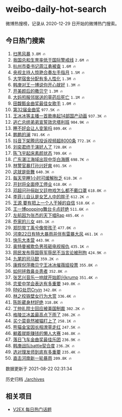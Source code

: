 # weibo-daily-hot-search

微博热搜榜，记录从 2020-12-29 日开始的微博热门搜索。

## 今日热门搜索

<!-- BEGIN -->

1. [扫黑风暴](https://s.weibo.com/weibo?q=%E6%89%AB%E9%BB%91%E9%A3%8E%E6%9A%B4&Refer=top) `3.8M 🔥`
1. [我国总和生育率低于国际警戒线](https://s.weibo.com/weibo?q=%23%E6%88%91%E5%9B%BD%E6%80%BB%E5%92%8C%E7%94%9F%E8%82%B2%E7%8E%87%E4%BD%8E%E4%BA%8E%E5%9B%BD%E9%99%85%E8%AD%A6%E6%88%92%E7%BA%BF%23&Refer=top) `2.6M 🔥`
1. [杭州市委书记周江勇被查](https://s.weibo.com/weibo?q=%23%E6%9D%AD%E5%B7%9E%E5%B8%82%E5%A7%94%E4%B9%A6%E8%AE%B0%E5%91%A8%E6%B1%9F%E5%8B%87%E8%A2%AB%E6%9F%A5%23&Refer=top) `1.6M 🔥`
1. [央视主持人惊艳合奏左手指月](https://s.weibo.com/weibo?q=%23%E5%A4%AE%E8%A7%86%E4%B8%BB%E6%8C%81%E4%BA%BA%E6%83%8A%E8%89%B3%E5%90%88%E5%A5%8F%E5%B7%A6%E6%89%8B%E6%8C%87%E6%9C%88%23&Refer=top) `1.5M 🔥`
1. [大学宿舍分配有多人性化](https://s.weibo.com/weibo?q=%23%E5%A4%A7%E5%AD%A6%E5%AE%BF%E8%88%8D%E5%88%86%E9%85%8D%E6%9C%89%E5%A4%9A%E4%BA%BA%E6%80%A7%E5%8C%96%23&Refer=top) `1.3M 🔥`
1. [韩庚对王一博说你开心就好](https://s.weibo.com/weibo?q=%E9%9F%A9%E5%BA%9A%E5%AF%B9%E7%8E%8B%E4%B8%80%E5%8D%9A%E8%AF%B4%E4%BD%A0%E5%BC%80%E5%BF%83%E5%B0%B1%E5%A5%BD&Refer=top) `1.3M 🔥`
1. [开美颜后的撒贝宁](https://s.weibo.com/weibo?q=%23%E5%BC%80%E7%BE%8E%E9%A2%9C%E5%90%8E%E7%9A%84%E6%92%92%E8%B4%9D%E5%AE%81%23&Refer=top) `1.3M 🔥`
1. [大妈煎服邻居送的草药后死亡](https://s.weibo.com/weibo?q=%23%E5%A4%A7%E5%A6%88%E7%85%8E%E6%9C%8D%E9%82%BB%E5%B1%85%E9%80%81%E7%9A%84%E8%8D%89%E8%8D%AF%E5%90%8E%E6%AD%BB%E4%BA%A1%23&Refer=top) `1.1M 🔥`
1. [田馥甄金曲奖最佳女歌手](https://s.weibo.com/weibo?q=%23%E7%94%B0%E9%A6%A5%E7%94%84%E9%87%91%E6%9B%B2%E5%A5%96%E6%9C%80%E4%BD%B3%E5%A5%B3%E6%AD%8C%E6%89%8B%23&Refer=top) `1.0M 🔥`
1. [第32届金曲奖](https://s.weibo.com/weibo?q=%E7%AC%AC32%E5%B1%8A%E9%87%91%E6%9B%B2%E5%A5%96&Refer=top) `977.5K 🔥`
1. [王冰冰等主播一首歌串起14部国产动画](https://s.weibo.com/weibo?q=%23%E7%8E%8B%E5%86%B0%E5%86%B0%E7%AD%89%E4%B8%BB%E6%92%AD%E4%B8%80%E9%A6%96%E6%AD%8C%E4%B8%B2%E8%B5%B714%E9%83%A8%E5%9B%BD%E4%BA%A7%E5%8A%A8%E7%94%BB%23&Refer=top) `937.3K 🔥`
1. [逃亡总统弟弟宣誓效忠塔利班](https://s.weibo.com/weibo?q=%23%E9%80%83%E4%BA%A1%E6%80%BB%E7%BB%9F%E5%BC%9F%E5%BC%9F%E5%AE%A3%E8%AA%93%E6%95%88%E5%BF%A0%E5%A1%94%E5%88%A9%E7%8F%AD%23&Refer=top) `904.9K 🔥`
1. [睡不好会让人变笨吗](https://s.weibo.com/weibo?q=%23%E7%9D%A1%E4%B8%8D%E5%A5%BD%E4%BC%9A%E8%AE%A9%E4%BA%BA%E5%8F%98%E7%AC%A8%E5%90%97%23&Refer=top) `809.4K 🔥`
1. [鹏鹏的澜](https://s.weibo.com/weibo?q=%23%E9%B9%8F%E9%B9%8F%E7%9A%84%E6%BE%9C%23&Refer=top) `781.6K 🔥`
1. [抖音下架腾讯投诉视频超8000条](https://s.weibo.com/weibo?q=%23%E6%8A%96%E9%9F%B3%E4%B8%8B%E6%9E%B6%E8%85%BE%E8%AE%AF%E6%8A%95%E8%AF%89%E8%A7%86%E9%A2%91%E8%B6%858000%E6%9D%A1%23&Refer=top) `772.1K 🔥`
1. [刘奕君终于演好人了](https://s.weibo.com/weibo?q=%23%E5%88%98%E5%A5%95%E5%90%9B%E7%BB%88%E4%BA%8E%E6%BC%94%E5%A5%BD%E4%BA%BA%E4%BA%86%23&Refer=top) `728.8K 🔥`
1. [陈飞宇起床素颜状态](https://s.weibo.com/weibo?q=%23%E9%99%88%E9%A3%9E%E5%AE%87%E8%B5%B7%E5%BA%8A%E7%B4%A0%E9%A2%9C%E7%8A%B6%E6%80%81%23&Refer=top) `709.6K 🔥`
1. [广东湛江海域出现中华白海豚](https://s.weibo.com/weibo?q=%23%E5%B9%BF%E4%B8%9C%E6%B9%9B%E6%B1%9F%E6%B5%B7%E5%9F%9F%E5%87%BA%E7%8E%B0%E4%B8%AD%E5%8D%8E%E7%99%BD%E6%B5%B7%E8%B1%9A%23&Refer=top) `698.7K 🔥`
1. [林警官暴打孙兴好爽](https://s.weibo.com/weibo?q=%23%E6%9E%97%E8%AD%A6%E5%AE%98%E6%9A%B4%E6%89%93%E5%AD%99%E5%85%B4%E5%A5%BD%E7%88%BD%23&Refer=top) `691.5K 🔥`
1. [这就是街舞](https://s.weibo.com/weibo?q=%E8%BF%99%E5%B0%B1%E6%98%AF%E8%A1%97%E8%88%9E&Refer=top) `640.3K 🔥`
1. [每天早睡1小时可缓解秋乏](https://s.weibo.com/weibo?q=%23%E6%AF%8F%E5%A4%A9%E6%97%A9%E7%9D%A11%E5%B0%8F%E6%97%B6%E5%8F%AF%E7%BC%93%E8%A7%A3%E7%A7%8B%E4%B9%8F%23&Refer=top) `618.3K 🔥`
1. [开封将全面停工停业](https://s.weibo.com/weibo?q=%23%E5%BC%80%E5%B0%81%E5%B0%86%E5%85%A8%E9%9D%A2%E5%81%9C%E5%B7%A5%E5%81%9C%E4%B8%9A%23&Refer=top) `618.0K 🔥`
1. [邓超问孙俪赵又廷吻戏怎么都不戴口罩](https://s.weibo.com/weibo?q=%23%E9%82%93%E8%B6%85%E9%97%AE%E5%AD%99%E4%BF%AA%E8%B5%B5%E5%8F%88%E5%BB%B7%E5%90%BB%E6%88%8F%E6%80%8E%E4%B9%88%E9%83%BD%E4%B8%8D%E6%88%B4%E5%8F%A3%E7%BD%A9%23&Refer=top) `618.0K 🔥`
1. [李菲儿自认是女艺人中的胖子](https://s.weibo.com/weibo?q=%23%E6%9D%8E%E8%8F%B2%E5%84%BF%E8%87%AA%E8%AE%A4%E6%98%AF%E5%A5%B3%E8%89%BA%E4%BA%BA%E4%B8%AD%E7%9A%84%E8%83%96%E5%AD%90%23&Refer=top) `612.2K 🔥`
1. [王源 要有把上一个人干掉的自信](https://s.weibo.com/weibo?q=%E7%8E%8B%E6%BA%90%20%E8%A6%81%E6%9C%89%E6%8A%8A%E4%B8%8A%E4%B8%80%E4%B8%AA%E4%BA%BA%E5%B9%B2%E6%8E%89%E7%9A%84%E8%87%AA%E4%BF%A1&Refer=top) `518.6K 🔥`
1. [王一博popping舞台卡点好绝](https://s.weibo.com/weibo?q=%E7%8E%8B%E4%B8%80%E5%8D%9Apopping%E8%88%9E%E5%8F%B0%E5%8D%A1%E7%82%B9%E5%A5%BD%E7%BB%9D&Refer=top) `511.6K 🔥`
1. [左航因为张杰的天下唱Rap](https://s.weibo.com/weibo?q=%E5%B7%A6%E8%88%AA%E5%9B%A0%E4%B8%BA%E5%BC%A0%E6%9D%B0%E7%9A%84%E5%A4%A9%E4%B8%8B%E5%94%B1Rap&Refer=top) `485.4K 🔥`
1. [乔家的儿女](https://s.weibo.com/weibo?q=%E4%B9%94%E5%AE%B6%E7%9A%84%E5%84%BF%E5%A5%B3&Refer=top) `485.1K 🔥`
1. [郑恺带丁禹兮像带孩子](https://s.weibo.com/weibo?q=%23%E9%83%91%E6%81%BA%E5%B8%A6%E4%B8%81%E7%A6%B9%E5%85%AE%E5%83%8F%E5%B8%A6%E5%AD%A9%E5%AD%90%23&Refer=top) `477.0K 🔥`
1. [河南22日有特大暴雨并伴有雷暴大风](https://s.weibo.com/weibo?q=%23%E6%B2%B3%E5%8D%9722%E6%97%A5%E6%9C%89%E7%89%B9%E5%A4%A7%E6%9A%B4%E9%9B%A8%E5%B9%B6%E4%BC%B4%E6%9C%89%E9%9B%B7%E6%9A%B4%E5%A4%A7%E9%A3%8E%23&Refer=top) `461.1K 🔥`
1. [快乐大本营](https://s.weibo.com/weibo?q=%E5%BF%AB%E4%B9%90%E5%A4%A7%E6%9C%AC%E8%90%A5&Refer=top) `443.9K 🔥`
1. [奥特曼被欺负男孩砸电视报仇](https://s.weibo.com/weibo?q=%23%E5%A5%A5%E7%89%B9%E6%9B%BC%E8%A2%AB%E6%AC%BA%E8%B4%9F%E7%94%B7%E5%AD%A9%E7%A0%B8%E7%94%B5%E8%A7%86%E6%8A%A5%E4%BB%87%23&Refer=top) `435.1K 🔥`
1. [网民发布辱国辱军辱民不当言论被刑拘](https://s.weibo.com/weibo?q=%23%E7%BD%91%E6%B0%91%E5%8F%91%E5%B8%83%E8%BE%B1%E5%9B%BD%E8%BE%B1%E5%86%9B%E8%BE%B1%E6%B0%91%E4%B8%8D%E5%BD%93%E8%A8%80%E8%AE%BA%E8%A2%AB%E5%88%91%E6%8B%98%23&Refer=top) `424.9K 🔥`
1. [九尾的司马懿](https://s.weibo.com/weibo?q=%23%E4%B9%9D%E5%B0%BE%E7%9A%84%E5%8F%B8%E9%A9%AC%E6%87%BF%23&Refer=top) `359.2K 🔥`
1. [康辉倪萍撒贝宁王冰冰催薇娅投票](https://s.weibo.com/weibo?q=%23%E5%BA%B7%E8%BE%89%E5%80%AA%E8%90%8D%E6%92%92%E8%B4%9D%E5%AE%81%E7%8E%8B%E5%86%B0%E5%86%B0%E5%82%AC%E8%96%87%E5%A8%85%E6%8A%95%E7%A5%A8%23&Refer=top) `355.8K 🔥`
1. [如何拯救鼻炎患者](https://s.weibo.com/weibo?q=%23%E5%A6%82%E4%BD%95%E6%8B%AF%E6%95%91%E9%BC%BB%E7%82%8E%E6%82%A3%E8%80%85%23&Refer=top) `352.8K 🔥`
1. [张艺兴音乐一响就开始即兴krump](https://s.weibo.com/weibo?q=%E5%BC%A0%E8%89%BA%E5%85%B4%E9%9F%B3%E4%B9%90%E4%B8%80%E5%93%8D%E5%B0%B1%E5%BC%80%E5%A7%8B%E5%8D%B3%E5%85%B4krump&Refer=top) `351.4K 🔥`
1. [恋爱中学会表达有多重要](https://s.weibo.com/weibo?q=%23%E6%81%8B%E7%88%B1%E4%B8%AD%E5%AD%A6%E4%BC%9A%E8%A1%A8%E8%BE%BE%E6%9C%89%E5%A4%9A%E9%87%8D%E8%A6%81%23&Refer=top) `349.0K 🔥`
1. [RNG处罚Cryin](https://s.weibo.com/weibo?q=%23RNG%E5%A4%84%E7%BD%9ACryin%23&Refer=top) `342.8K 🔥`
1. [林之校铁壁女行为大赏](https://s.weibo.com/weibo?q=%23%E6%9E%97%E4%B9%8B%E6%A0%A1%E9%93%81%E5%A3%81%E5%A5%B3%E8%A1%8C%E4%B8%BA%E5%A4%A7%E8%B5%8F%23&Refer=top) `336.4K 🔥`
1. [陈昕葳身材好绝](https://s.weibo.com/weibo?q=%23%E9%99%88%E6%98%95%E8%91%B3%E8%BA%AB%E6%9D%90%E5%A5%BD%E7%BB%9D%23&Refer=top) `318.8K 🔥`
1. [丁仲礼院士回应被美国制裁](https://s.weibo.com/weibo?q=%E4%B8%81%E4%BB%B2%E7%A4%BC%E9%99%A2%E5%A3%AB%E5%9B%9E%E5%BA%94%E8%A2%AB%E7%BE%8E%E5%9B%BD%E5%88%B6%E8%A3%81&Refer=top) `302.2K 🔥`
1. [格陵兰冰盖最高点下雨了](https://s.weibo.com/weibo?q=%23%E6%A0%BC%E9%99%B5%E5%85%B0%E5%86%B0%E7%9B%96%E6%9C%80%E9%AB%98%E7%82%B9%E4%B8%8B%E9%9B%A8%E4%BA%86%23&Refer=top) `286.2K 🔥`
1. [买个菜竟然被猫盯上了](https://s.weibo.com/weibo?q=%23%E4%B9%B0%E4%B8%AA%E8%8F%9C%E7%AB%9F%E7%84%B6%E8%A2%AB%E7%8C%AB%E7%9B%AF%E4%B8%8A%E4%BA%86%23&Refer=top) `258.1K 🔥`
1. [熊猫金宝因长相潦草走红](https://s.weibo.com/weibo?q=%23%E7%86%8A%E7%8C%AB%E9%87%91%E5%AE%9D%E5%9B%A0%E9%95%BF%E7%9B%B8%E6%BD%A6%E8%8D%89%E8%B5%B0%E7%BA%A2%23&Refer=top) `247.5K 🔥`
1. [躺着就能赚钱的懒人大赛](https://s.weibo.com/weibo?q=%23%E8%BA%BA%E7%9D%80%E5%B0%B1%E8%83%BD%E8%B5%9A%E9%92%B1%E7%9A%84%E6%87%92%E4%BA%BA%E5%A4%A7%E8%B5%9B%23&Refer=top) `246.8K 🔥`
1. [落日飞车金曲奖最佳乐团](https://s.weibo.com/weibo?q=%23%E8%90%BD%E6%97%A5%E9%A3%9E%E8%BD%A6%E9%87%91%E6%9B%B2%E5%A5%96%E6%9C%80%E4%BD%B3%E4%B9%90%E5%9B%A2%23&Refer=top) `236.9K 🔥`
1. [韩庚战队battle契合度](https://s.weibo.com/weibo?q=%23%E9%9F%A9%E5%BA%9A%E6%88%98%E9%98%9Fbattle%E5%A5%91%E5%90%88%E5%BA%A6%23&Refer=top) `236.2K 🔥`
1. [选对理发师到底有多重要](https://s.weibo.com/weibo?q=%23%E9%80%89%E5%AF%B9%E7%90%86%E5%8F%91%E5%B8%88%E5%88%B0%E5%BA%95%E6%9C%89%E5%A4%9A%E9%87%8D%E8%A6%81%23&Refer=top) `235.4K 🔥`
1. [直击河南新一轮暴雨](https://s.weibo.com/weibo?q=%23%E7%9B%B4%E5%87%BB%E6%B2%B3%E5%8D%97%E6%96%B0%E4%B8%80%E8%BD%AE%E6%9A%B4%E9%9B%A8%23&Refer=top) `209.8K 🔥`

数据更新于 2021-08-22 02:31:34

<!-- END -->

历史归档 [./archives](./archives)

## 相关项目

- [V2EX 每日热门话题](https://github.com/boojack/v2ex-daily-hot-topic)
